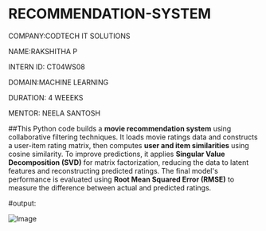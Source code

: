 # RECOMMENDATION-SYSTEM

COMPANY:CODTECH IT SOLUTIONS

NAME:RAKSHITHA P

INTERN ID: CT04WS08

DOMAIN:MACHINE LEARNING

DURATION: 4 WEEEKS

MENTOR: NEELA SANTOSH

##This Python code builds a **movie recommendation system** using collaborative filtering techniques. It loads movie ratings data and constructs a user-item rating matrix, then computes **user and item similarities** using cosine similarity. To improve predictions, it applies **Singular Value Decomposition (SVD)** for matrix factorization, reducing the data to latent features and reconstructing predicted ratings. The final model's performance is evaluated using **Root Mean Squared Error (RMSE)** to measure the difference between actual and predicted ratings.

#output:

![Image](https://github.com/user-attachments/assets/95d75dd4-ab71-4a81-a5b9-49ddfa64b6e9)
